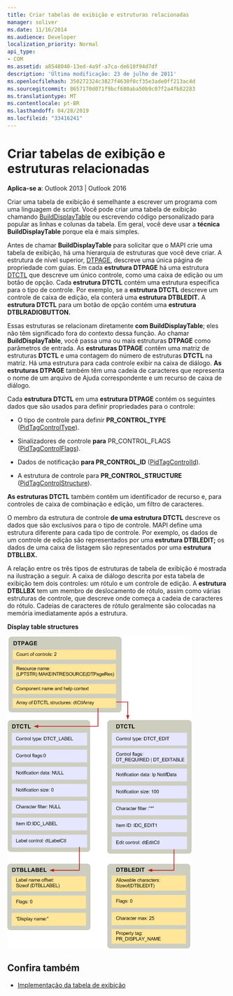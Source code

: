 ```yaml
---
title: Criar tabelas de exibição e estruturas relacionadas
manager: soliver
ms.date: 11/16/2014
ms.audience: Developer
localization_priority: Normal
api_type:
- COM
ms.assetid: a8548040-13ed-4a9f-a7ca-de610f94d7df
description: 'Última modificação: 23 de julho de 2011'
ms.openlocfilehash: 350272324c3827f4630f0cf35e3ade0ff213ac4d
ms.sourcegitcommit: 8657170d071f9bcf680aba50b9c07f2a4fb82283
ms.translationtype: MT
ms.contentlocale: pt-BR
ms.lasthandoff: 04/28/2019
ms.locfileid: "33416241"
---
```

# <a name="creating-display-tables-and-related-structures"></a>Criar tabelas de exibição e estruturas relacionadas
  
**Aplica-se a**: Outlook 2013 | Outlook 2016 
  
Criar uma tabela de exibição é semelhante a escrever um programa com uma linguagem de script. Você pode criar uma tabela de exibição chamando [BuildDisplayTable](builddisplaytable.md) ou escrevendo código personalizado para popular as linhas e colunas da tabela. Em geral, você deve usar a **técnica BuildDisplayTable** porque ela é mais simples. 
  
Antes de chamar **BuildDisplayTable** para solicitar que o MAPI crie uma tabela de exibição, há uma hierarquia de estruturas que você deve criar. A estrutura de nível superior, [DTPAGE](dtpage.md), descreve uma única página de propriedade com guias. Em cada **estrutura DTPAGE** há uma estrutura [DTCTL](dtctl.md) que descreve um único controle, como uma caixa de edição ou um botão de opção. Cada **estrutura DTCTL** contém uma estrutura específica para o tipo de controle. Por exemplo, se a **estrutura DTCTL** descreve um controle de caixa de edição, ela conterá uma **estrutura DTBLEDIT.** A **estrutura DTCTL** para um botão de opção contém uma **estrutura DTBLRADIOBUTTON.** 
  
Essas estruturas se relacionam diretamente **com BuildDisplayTable**; eles não têm significado fora do contexto dessa função. Ao chamar **BuildDisplayTable**, você passa uma ou mais estruturas **DTPAGE** como parâmetros de entrada. As **estruturas DTPAGE** contêm uma matriz de estruturas **DTCTL** e uma contagem do número de estruturas **DTCTL** na matriz. Há uma estrutura para cada controle exibir na caixa de diálogo. **As estruturas DTPAGE** também têm uma cadeia de caracteres que representa o nome de um arquivo de Ajuda correspondente e um recurso de caixa de diálogo. 
  
Cada **estrutura DTCTL** em uma **estrutura DTPAGE** contém os seguintes dados que são usados para definir propriedades para o controle: 
  
- O tipo de controle para definir **PR_CONTROL_TYPE** ([PidTagControlType](pidtagcontroltype-canonical-property.md)).
    
- Sinalizadores de controle **para** PR_CONTROL_FLAGS ([PidTagControlFlags](pidtagcontrolflags-canonical-property.md)).
    
- Dados de notificação **para PR_CONTROL_ID** ([PidTagControlId](pidtagcontrolid-canonical-property.md)).
    
- A estrutura de controle para **PR_CONTROL_STRUCTURE** ([PidTagControlStructure](pidtagcontrolstructure-canonical-property.md)).
    
**As estruturas DTCTL** também contêm um identificador de recurso e, para controles de caixa de combinação e edição, um filtro de caracteres. 
  
O membro da estrutura de controle **de uma estrutura DTCTL** descreve os dados que são exclusivos para o tipo de controle. MAPI define uma estrutura diferente para cada tipo de controle. Por exemplo, os dados de um controle de edição são representados por uma **estrutura DTBLEDIT;** os dados de uma caixa de listagem são representados por uma **estrutura DTBLLBX.** 
  
A relação entre os três tipos de estruturas de tabela de exibição é mostrada na ilustração a seguir. A caixa de diálogo descrita por esta tabela de exibição tem dois controles: um rótulo e um controle de edição. A **estrutura DTBLLBX** tem um membro de deslocamento de rótulo, assim como várias estruturas de controle, que descreve onde começa a cadeia de caracteres do rótulo. Cadeias de caracteres de rótulo geralmente são colocadas na memória imediatamente após a estrutura. 
  
**Display table structures**
  
![Exibir estruturas de tabelaS](media/dtstruct.gif "de exibição estruturas de tabela")
  
## <a name="see-also"></a>Confira também

- [Implementação da tabela de exibição](display-table-implementation.md)

